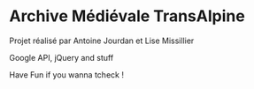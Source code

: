 Archive Médiévale TransAlpine
================

Projet réalisé par Antoine Jourdan et Lise Missillier

Google API, jQuery and stuff

Have Fun if you wanna tcheck !
